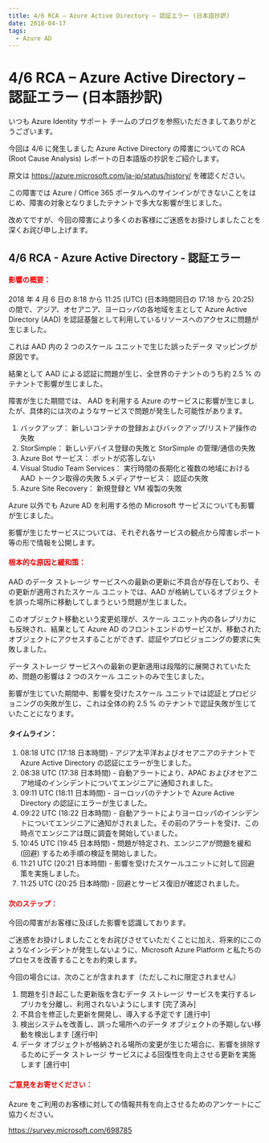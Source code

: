 ```yaml
---
title: 4/6 RCA – Azure Active Directory – 認証エラー (日本語抄訳)
date: 2018-04-17
tags:
  - Azure AD
---
```


# 4/6 RCA – Azure Active Directory – 認証エラー (日本語抄訳)

いつも Azure Identity サポート チームのブログを参照いただきましてありがとうございます。

今回は 4/6 に発生しました Azure Active Directory の障害についての RCA (Root Cause Analysis) レポートの日本語版の抄訳をご紹介します。

原文は https://azure.microsoft.com/ja-jp/status/history/ を確認ください。

この障害では Azure / Office 365 ポータルへのサインインができないことをはじめ、障害の対象となりましたテナントで多大な影響が生じました。

改めてですが、今回の障害により多くのお客様にご迷惑をお掛けしましたことを深くお詫び申し上げます。
 
## 4/6 RCA - Azure Active Directory - 認証エラー
 
#### <span style="color: red; ">影響の概要：</span>
2018 年 4 月 6 日の 8:18 から 11:25 (UTC) (日本時間同日の 17:18 から 20:25) の間で、アジア、オセアニア、ヨーロッパの各地域を主として Azure Active Directory (AAD) を認証基盤として利用しているリソースへのアクセスに問題が生じました。

これは AAD 内の 2 つのスケール ユニットで生じた誤ったデータ マッピングが原因です。

結果として AAD による認証に問題が生じ、全世界のテナントのうち約 2.5 % のテナントで影響が生じました。

障害が生じた期間では、 AAD を利用する Azure のサービスに影響が生じましたが、具体的には次のようなサービスで問題が発生した可能性があります。
 
1. バックアップ： 新しいコンテナの登録およびバックアップ/リストア操作の失敗
2. StorSimple： 新しいデバイス登録の失敗と StorSimple の管理/通信の失敗
3. Azure Bot サービス： ボットが応答しない
4. Visual Studio Team Services： 実行時間の長期化と複数の地域における AAD トークン取得の失敗
5.メディアサービス： 認証の失敗
6. Azure Site Recovery： 新規登録と VM 複製の失敗
 
Azure 以外でも Azure AD を利用する他の Microsoft サービスについても影響が生じました。

影響が生じたサービスについては、それぞれ各サービスの観点から障害レポート等の形で情報を公開します。
 
#### <span style="color: red; ">根本的な原因と緩和策：</span>
AAD のデータ ストレージ サービスへの最新の更新に不具合が存在しており、その更新が適用されたスケール ユニットでは、AAD が格納しているオブジェクトを誤った場所に移動してしまうという問題が生じました。 

このオブジェクト移動という変更処理が、スケール ユニット内の各レプリカにも反映され、結果として Azure AD のフロントエンドのサービスが、移動されたオブジェクトにアクセスすることができず、認証やプロビジョニングの要求に失敗しました。 

データ ストレージ サービスへの最新の更新適用は段階的に展開されていたため、問題の影響は 2 つのスケール ユニットのみで生じました。 

影響が生じていた期間中、影響を受けたスケール ユニットでは認証とプロビジョニングの失敗が生じ、これは全体の約 2.5 % のテナントで認証失敗が生じていたことになります。
 
#### タイムライン：
1. 08:18 UTC (17:18 日本時間) - アジア太平洋およびオセアニアのテナントで Azure Active Directory の認証にエラーが生じました。
2. 08:38 UTC (17:38 日本時間) - 自動アラートにより、APAC およびオセアニア地域のインシデントについてエンジニアに通知されました。
3. 09:11 UTC (18:11 日本時間) - ヨーロッパのテナントで Azure Active Directory の認証にエラーが生じました。
4. 09:22 UTC (18:22 日本時間) - 自動アラートによりヨーロッパのインシデントについてエンジニアに通知がされました。その前のアラートを受け、この時点でエンジニアは既に調査を開始していました。
5. 10:45 UTC (19:45 日本時間) - 問題が特定され、エンジニアが問題を緩和 (回避) するため手順の検証を開始しました。
6. 11:21 UTC (20:21 日本時間) - 影響を受けたスケールユニットに対して回避策を実施しました。
7. 11:25 UTC (20:25 日本時間) - 回避とサービス復旧が確認されました。
 
#### <span style="color: red; ">次のステップ：</span>
今回の障害がお客様に及ぼした影響を認識しております。

ご迷惑をお掛けしましたことをお詫びさせていただくことに加え、将来的にこのようなインシデントが発生しないように、Microsoft Azure Platform と私たちのプロセスを改善することをお約束します。 

今回の場合には、次のことが含まれます（ただしこれに限定されません）

1. 問題を引き起こした更新版を含むデータ ストレージ サービスを実行するレプリカを分離し、利用されないようにします [完了済み]
2. 不具合を修正した更新を開発し、導入する予定です [進行中]
3. 検出システムを改善し、誤った場所へのデータ オブジェクトの予期しない移動を検出します [進行中]
4. データ オブジェクトが格納される場所の変更が生じた場合に、影響を排除するためにデータ ストレージ サービスによる回復性を向上させる更新を実施します [進行中]
 
#### <span style="color: red; ">ご意見をお寄せください：</span>
Azure をご利用のお客様に対しての情報共有を向上させるためのアンケートにご協力ください。


https://survey.microsoft.com/698785